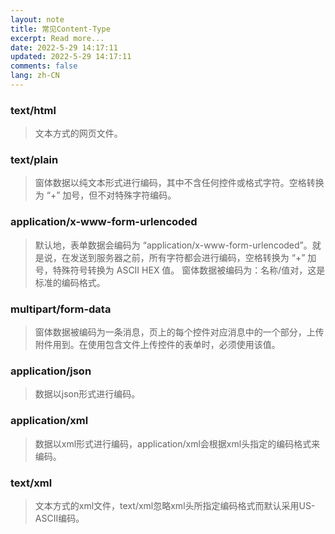 ```yaml
---
layout: note
title: 常见Content-Type
excerpt: Read more...
date: 2022-5-29 14:17:11
updated: 2022-5-29 14:17:11
comments: false
lang: zh-CN
---
```


### text/html
> 文本方式的网页文件。

### text/plain
> 窗体数据以纯文本形式进行编码，其中不含任何控件或格式字符。空格转换为 “+” 加号，但不对特殊字符编码。

### application/x-www-form-urlencoded
> 默认地，表单数据会编码为 “application/x-www-form-urlencoded”。就是说，在发送到服务器之前，所有字符都会进行编码，空格转换为 “+” 加号，特殊符号转换为 ASCII HEX 值。 窗体数据被编码为：名称/值对，这是标准的编码格式。

### multipart/form-data
> 窗体数据被编码为一条消息，页上的每个控件对应消息中的一个部分，上传附件用到。在使用包含文件上传控件的表单时，必须使用该值。

### application/json
> 数据以json形式进行编码。

### application/xml
> 数据以xml形式进行编码，application/xml会根据xml头指定的编码格式来编码。

### text/xml
> 文本方式的xml文件，text/xml忽略xml头所指定编码格式而默认采用US-ASCII编码。
  